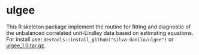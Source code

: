 # ulgee

This R skeleton package implement the routine for fitting and diagnostic of the unbalanced correlated unit-Lindley data based on estimating equations. For install use: `devtools::install_github("silva-danilo/ulgee")` or [ulgee_1.0.tar.gz](https://github.com/silva-danilo/ulgee/files/9789657/ulgee_1.0.tar.gz).

